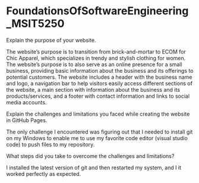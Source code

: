 ﻿# FoundationsOfSoftwareEngineering_MSIT5250
Explain the purpose of your website.

The website’s purpose is to transition from brick-and-mortar to ECOM for Chic Apparel, which specializes in trendy and stylish clothing for women. The website’s purpose is to also serve as an online presence for a small business, providing basic information about the business and its offerings to potential customers. The website includes a header with the business name and logo, a navigation bar to help visitors easily access different sections of the website, a main section with information about the business and its products/services, and a footer with contact information and links to social media accounts.

Explain the challenges and limitations you faced while creating the website in GitHub Pages.

The only challenge I encountered was figuring out that I needed to install git on my Windows to enable me to use my favorite code editor (visual studio code) to push files to my repository.

What steps did you take to overcome the challenges and limitations?

I installed the latest version of git and then restarted my system, and I it worked perfectly as expected.

